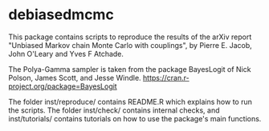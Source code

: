 # debiasedmcmc

This package contains scripts to reproduce the results of the arXiv report "Unbiased Markov chain Monte Carlo with couplings", by Pierre E. Jacob, John O'Leary and Yves F Atchade.

The Polya-Gamma sampler is taken from the package BayesLogit of Nick Polson, James Scott, and Jesse Windle.
https://cran.r-project.org/package=BayesLogit

The folder inst/reproduce/ contains README.R which explains how to run the scripts.
The folder inst/check/ contains internal checks, and inst/tutorials/ contains tutorials on
how to use the package's main functions.

